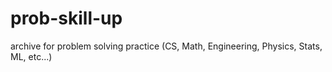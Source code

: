 # prob-skill-up
archive for problem solving practice (CS, Math, Engineering, Physics, Stats, ML, etc...)

